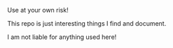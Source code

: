 Use at your own risk!

This repo is just interesting things I find and document.

I am not liable for anything used here!
